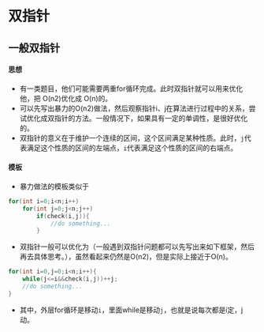 # 双指针

## 一般双指针

#### 思想

- 有一类题目，他们可能需要两重for循环完成。此时双指针就可以用来优化他，把 O(n2)优化成 O(n)的。
- 可以先写出暴力的O(n2)做法，然后观察指针i、j在算法进行过程中的关系，尝试优化成双指针的方法。一般情况下，如果具有一定的单调性，是很好优化的。
- 双指针的意义在于维护一个连续的区间，这个区间满足某种性质。此时，`j`代表满足这个性质的区间的左端点，`i`代表满足这个性质的区间的右端点。

#### 模板

- 暴力做法的模板类似于

```c
for(int i=0;i<n;i++)
	for(int j=0;j<n;j++)
		if(check(i,j)){
			//do something...
		}
```

- 双指针一般可以优化为（一般遇到双指针问题都可以先写出来如下框架，然后再去具体思考。），虽然看起来仍然是O(n2)，但是实际上接近于O(n)。

```c
for(int i=0,j=0;i<n;i++){
	while(j<=i&&check(i,j))++j;
	//do something...
}
```

- 其中，外层for循环是移动`i`，里面while是移动`j`，也就是说每次都是i定，j动。
